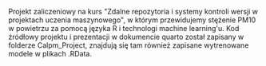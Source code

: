 Projekt zaliczeniowy na kurs "Zdalne repozytoria i systemy kontroli wersji w projektach uczenia maszynowego", w którym przewidujemy stężenie PM10 w powietrzu za pomocą języka R i technologi machine learning'u.
Kod źródłowy projektu i prezentacji w dokumencie quarto został zapisany w folderze Calpm_Project, znajdują się tam również zapisane wytrenowane modele w plikach .RData.

